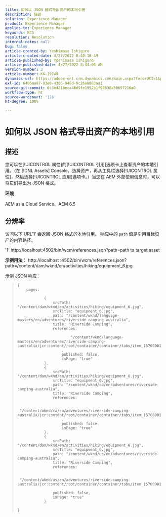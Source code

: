 ```yaml
---
title: 如何以 JSON 格式导出资产的本地引用
description: 描述
solution: Experience Manager
product: Experience Manager
applies-to: Experience Manager
keywords: KCS
resolution: Resolution
internal-notes: null
bug: false
article-created-by: Yoshimasa Ishiguro
article-created-date: 4/27/2022 8:40:18 AM
article-published-by: Yoshimasa Ishiguro
article-published-date: 4/27/2022 8:44:06 AM
version-number: 3
article-number: KA-19249
dynamics-url: https://adobe-ent.crm.dynamics.com/main.aspx?forceUCI=1&pagetype=entityrecord&etn=knowledgearticle&id=51bfd9a4-05c6-ec11-a7b6-0022480a10ee
exl-id: 6406aa87-03e0-4306-948d-9c26e6003aa1
source-git-commit: 0c3e421beca46d9fe1952b1f98538a50697216a0
workflow-type: ht
source-wordcount: '126'
ht-degree: 100%

---
```


# 如何以 JSON 格式导出资产的本地引用

## 描述


您可以在[!UICONTROL 属性]的[!UICONTROL 引用]选项卡上查看资产的本地引用。（在 [!DNL Assets] Console，选择资产，再从工具栏选择[!UICONTROL 属性]，然后选择[!UICONTROL 应用]选项卡。）当您在 AEM 外部使用信息时，可以将它们导出为 JSON 格式。

<b>环境</b>

AEM as a Cloud Service、AEM 6.5


## 分辨率


访问以下 URL&#39;1&#39; 会返回 JSON 格式的本地引用。 响应中的 `path` 值是引用目标资产的内容路径。

&#39;1&#39; http://localhost:4502/bin/wcm/references.json?path=path to target asset

<b>示例用法：</b>
http://localhost :4502/bin/wcm/references.json?path=/content/dam/wknd/en/activities/hiking/equipment_6.jpg

示例 JSON 响应：


> ```
> {
>     pages: 
>         
>             {
>                 srcPath: "/content/dam/wknd/en/activities/hiking/equipment_6.jpg",
>                 srcTitle: "equipment_6.jpg",
>                 path: "/content/wknd/language-masters/en/adventures/riverside-camping-australia",
>                 title: "Riverside Camping",
>                 references: 
>                     
>                         "/content/wknd/language-masters/en/adventures/riverside-camping-australia/jcr:content/root/container/container/tabs/item_1570890147607/par0/image/fileReference"
>                     ,
>                     published: false,
>                     isPage: "true"
>             },
>             {
>                 srcPath: "/content/dam/wknd/en/activities/hiking/equipment_6.jpg",
>                 srcTitle: "equipment_6.jpg",
>                 path: "/content/wknd/ca/en/adventures/riverside-camping-australia",
>                 title: "Riverside Camping",
>                 references: 
>                     
>                         "/content/wknd/ca/en/adventures/riverside-camping-australia/jcr:content/root/container/container/tabs/item_1570890147607/par0/image/fileReference"
>                     ,
>                     published: false,
>                     isPage: "true"
>             },
>             {
>                 srcPath: "/content/dam/wknd/en/activities/hiking/equipment_6.jpg",
>                 srcTitle: "equipment_6.jpg",
>                 path: "/content/wknd/us/en/adventures/riverside-camping-australia",
>                 title: "Riverside Camping",
>                 references: 
>                     
>                         "/content/wknd/us/en/adventures/riverside-camping-australia/jcr:content/root/container/container/tabs/item_1570890147607/par0/image/fileReference"
>                     ,
>                 published: false,
>                 isPage: "true"
>             }
>         
> }
> ```
